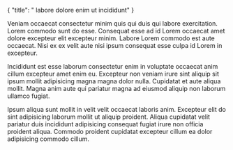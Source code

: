 {
  "title": " labore dolore enim ut incididunt"
}

Veniam occaecat consectetur minim quis qui duis qui labore exercitation. Lorem commodo sunt do esse. Consequat esse ad id Lorem occaecat amet dolore excepteur elit excepteur minim. Labore Lorem commodo est aute occaecat. Nisi ex ex velit aute nisi ipsum consequat esse culpa id Lorem in excepteur.

Incididunt est esse laborum consectetur enim in voluptate occaecat anim cillum excepteur amet enim eu. Excepteur non veniam irure sint aliquip sit ipsum mollit adipisicing magna magna dolor nulla. Cupidatat et aute aliqua mollit. Magna anim aute qui pariatur magna ad eiusmod aliquip non laborum ullamco fugiat.

Ipsum aliqua sunt mollit in velit velit occaecat laboris anim. Excepteur elit do sint adipisicing laborum mollit ut aliquip proident. Aliqua cupidatat velit pariatur duis incididunt adipisicing consequat fugiat irure non officia proident aliqua. Commodo proident cupidatat excepteur cillum ea dolor adipisicing commodo cillum.